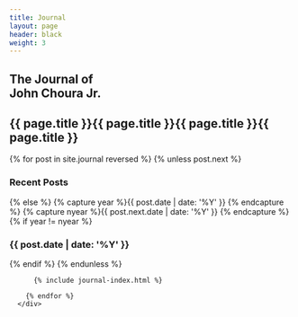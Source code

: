```yaml
---
title: Journal
layout: page
header: black
weight: 3
---
```


<section class="page-header fill-black xs-relative">
  <div class="page-header--upper wrapper xs-z4">
    <div class="xs-block gutters">
      <div class="col md-col-8 md-offset-4 lg-col-7 lg-offset-5 xl-col-6">
        <h1 class="display text-white">The Journal of<br>John Choura Jr.</h1>
      </div>
    </div>
  </div>
  <div class="page-header--text xs-absolute" style="left: -73vw;">
    <h1>{{ page.title }}{{ page.title }}{{ page.title }}{{ page.title }}</h1>
  </div>
</section>


<section class="page-body md-pt6">
  <div class="post-content wrapper xs-mt3">
      <div class="xs-block gutters">
        {% for post in site.journal reversed %}
        {% unless post.next %}
          <div class="col xs-col-12">
            <h3 class="xs-mt3 xs-mb2 xs-pr1 xs-inline-block"> Recent Posts </h3>
          </div>
        {% else %}
        {% capture year %}{{ post.date | date: '%Y' }}
        {% endcapture %}
        {% capture nyear %}{{ post.next.date | date: '%Y' }}
        {% endcapture %}
          {% if year != nyear %}
            <div class="col xs-col-12">
              <div class="xs-col-12 xs-overflow-hidden line-span">
                <h3 class="xs-mt6 xs-mb3 xs-pr1 xs-inline-block ">{{ post.date | date: '%Y' }}</h3>
              </div>
            </div>
          {% endif %}
        {% endunless %}

          {% include journal-index.html %}

        {% endfor %}
      </div>
  </div>
</section>
